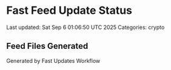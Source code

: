 # Fast Feed Update Status
Last updated: Sat Sep  6 01:06:50 UTC 2025
Categories: crypto

## Feed Files Generated

Generated by Fast Updates Workflow
